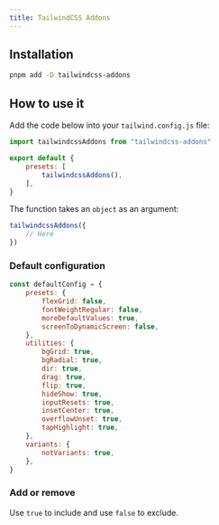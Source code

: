 ```yaml
---
title: TailwindCSS Addons
---
```


## Installation

```bash
pnpm add -D tailwindcss-addons
```

## How to use it

Add the code below into your `tailwind.config.js` file:

<!-- prettier-ignore -->
```js
import tailwindcssAddons from "tailwindcss-addons"

export default {
	presets: [
		tailwindcssAddons(),
	],
}
```

The function takes an `object` as an argument:

```js
tailwindcssAddons({
    // Here
})
```

### Default configuration

```js
const defaultConfig = {
    presets: {
        flexGrid: false,
        fontWeightRegular: false,
        moreDefaultValues: true,
        screenToDynamicScreen: false,
    },
    utilities: {
        bgGrid: true,
        bgRadial: true,
        dir: true,
        drag: true,
        flip: true,
        hideShow: true,
        inputResets: true,
        insetCenter: true,
        overflowUnset: true,
        tapHighlight: true,
    },
    variants: {
        notVariants: true,
    },
}
```

### Add or remove

Use `true` to include and use `false` to exclude.
